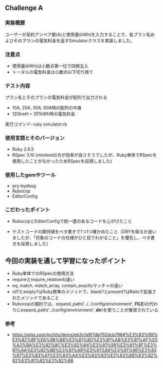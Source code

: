 ## Challenge A
### 実装概要
ユーザーが契約アンペア数(A)と使用量(kWh)を入力することで、各プラン名およびそのプランの電気料金を返すSimulatorクラスを実装しました。

### 注意点
- 使用量(kWh)は小数点第一位で四捨五入
- トータルの電気料金は小数点以下切り捨て

### テスト内容
プラン名とそのプランの電気料金が配列で出力される
- 10A, 20A, 30A, 60A時の配列の中身
- 120kwH ~ 351kWh時の電気料金

実行コマンド: ruby simulator.rb

### 使用言語とそのバージョン
- Ruby 2.6.5
- RSpec 3.10
(minitestの方が効率が良さそうでしたが、Ruby単体でRSpecを使用したことがなかったためRSpecを採用しました)

### 使用したgemやツール
- pry-byebug
- Rubocop
- EditorConfig

### こだわったポイント
- RubocopとEditorConfigで統一感のあるコードを心がけたこと

- テストコードの期待値をベタ書きで1つ1つ確かめたこと（DRYを取るか迷いましたが、「対象のコードの仕様がひと目でわかること」を優先し、ベタ書きを採用しました）

## 今回の実装を通して学習になったポイント
- Ruby単体でのRSpecの使用方法
- requireとrequire_relativeの違い
- eq, match, match_array, contain_exactlyマッチャの違い
- nil?とempty?はRuby標準のメソッドで、blank?とpresent?はRailsで拡張されたメソッドであること
- Rubocopの規約では、expand_path('../../config/environment', __FILE__)の代わりにexpand_path('../config/environment', __dir__)を使うことが推奨されている

### 参考
- https://qiita.com/jnchito/items/eb3cfa9f7db752dcb796#%E3%83%99%E3%82%BF%E6%9B%B8%E3%81%8D%E3%81%AB%E3%81%AF%E5%A3%8A%E3%82%8C%E3%82%84%E3%81%99%E3%81%8F%E3%81%AA%E3%82%8B%E3%81%A8%E3%81%84%E3%81%86%E3%83%87%E3%83%A1%E3%83%AA%E3%83%83%E3%83%88%E3%82%82%E3%81%82%E3%82%8B
